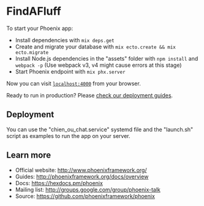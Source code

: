 # FindAFluff

To start your Phoenix app:

  * Install dependencies with `mix deps.get`
  * Create and migrate your database with `mix ecto.create && mix ecto.migrate`
  * Install Node.js dependencies in the "assets" folder with `npm install` and `webpack -p` (Use webpack v3, v4 might cause errors at this stage)
  * Start Phoenix endpoint with `mix phx.server`

Now you can visit [`localhost:4000`](http://localhost:4000) from your browser.

Ready to run in production? Please [check our deployment guides](http://www.phoenixframework.org/docs/deployment).

## Deployment

You can use the "chien_ou_chat.service" systemd file and the "launch.sh" script as examples to run the app on your server.

## Learn more

  * Official website: http://www.phoenixframework.org/
  * Guides: http://phoenixframework.org/docs/overview
  * Docs: https://hexdocs.pm/phoenix
  * Mailing list: http://groups.google.com/group/phoenix-talk
  * Source: https://github.com/phoenixframework/phoenix
